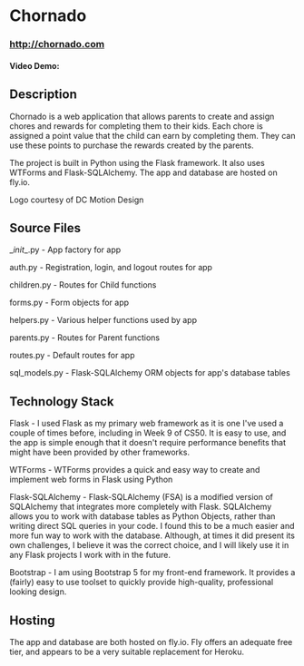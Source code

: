 # Chornado
### http://chornado.com
#### Video Demo: <URL HERE>

## Description

Chornado is a web application that allows parents to create and assign chores and rewards for completing them to their kids. Each chore is assigned a point value that the child can earn by completing them. They can use these points to purchase the rewards created by the parents.

The project is built in Python using the Flask framework. It also uses WTForms and Flask-SQLAlchemy. The app and database are hosted on fly.io.

Logo courtesy of DC Motion Design

## Source Files
\__init__.py - App factory for app

auth.py - Registration, login, and logout routes for app

children.py - Routes for Child functions

forms.py - Form objects for app

helpers.py - Various helper functions used by app

parents.py - Routes for Parent functions

routes.py - Default routes for app

sql_models.py - Flask-SQLAlchemy ORM objects for app's database tables

## Technology Stack
Flask - I used Flask as my primary web framework as it is one I've used a couple of times before, including in Week 9 of CS50. It is easy to use, and the app is simple enough that it doesn't require performance benefits that might have been provided by other frameworks.

WTForms - WTForms provides a quick and easy way to create and implement web forms in Flask using Python

Flask-SQLAlchemy - Flask-SQLAlchemy (FSA) is a modified version of SQLAlchemy that integrates more completely with Flask. SQLAlchemy allows you to work with database tables as Python Objects, rather than writing direct SQL queries in your code. I found this to be a much easier and more fun way to work with the database. Although, at times it did present its own challenges, I believe it was the correct choice, and I will likely use it in any Flask projects I work with in the future.

Bootstrap - I am using Bootstrap 5 for my front-end framework. It provides a (fairly) easy to use toolset to quickly provide high-quality, professional looking design.

## Hosting
The app and database are both hosted on fly.io. Fly offers an adequate free tier, and appears to be a very suitable replacement for Heroku.

